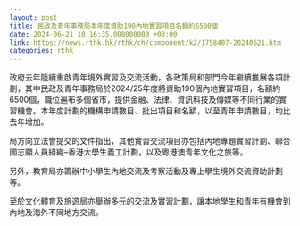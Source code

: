 ```yaml
---
layout: post
title: 民政及青年事務局本年度資助190內地實習項目名額約6500個
date: 2024-06-21 10:16:35.000000000 +08:00
link: https://news.rthk.hk/rthk/ch/component/k2/1758407-20240621.htm
categories: rthk
---
```


政府去年陸續重啟青年境外實習及交流活動，各政策局和部門今年繼續推展各項計劃，其中民政及青年事務局於2024/25年度將資助190個內地實習項目，名額約6500個，職位遍布多個省市，提供金融、法律、資訊科技及傳媒等不同行業的實習機會。本年度計劃的機構申請數目、批出項目和名額，以至青年申請數目，均比去年增加。

局方向立法會提交的文件指出，其他實習交流項目亦包括內地專題實習計劃、聯合國志願人員組織–香港大學生義工計劃，以及粵港澳青年文化之旅等。

另外，教育局亦籌辦中小學生內地交流及考察活動及專上學生境外交流資助計劃等。

至於文化體育及旅遊局亦舉辦多元的交流及實習計劃，讓本地學生和青年有機會到內地及海外不同地方交流。
